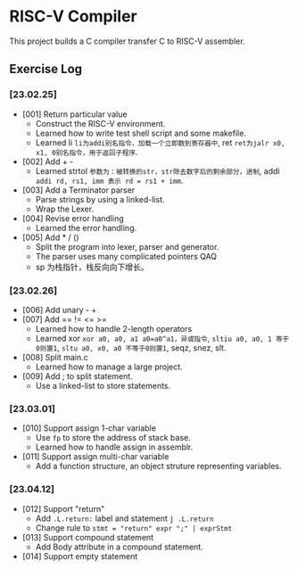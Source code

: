 # RISC-V Compiler
This project builds a C compiler transfer C to RISC-V assembler.
## Exercise Log
### [23.02.25]
- [001] Return particular value
    - Construct the RISC-V environment.
    - Learned how to write test shell script and some makefile.
    - Learned li `li为addi别名指令，加载一个立即数到寄存器中`, ret `ret为jalr x0, x1, 0别名指令，用于返回子程序`.
- [002] Add + -
    - Learned strtol `参数为：被转换的str，str除去数字后的剩余部分，进制`, addi `addi rd, rs1, imm 表示 rd = rs1 + imm`.
- [003] Add a Terminator parser
    - Parse strings by using a linked-list.
    - Wrap the Lexer.
- [004] Revise error handling
    - Learned the error handling.
- [005] Add * / ()
    - Split the program into lexer, parser and generator.
    - The parser uses many complicated pointers QAQ
    - sp 为栈指针，栈反向向下增长。
### [23.02.26]
- [006] Add unary - +
- [007] Add == != <= >=
    - Learned how to handle 2-length operators
    - Learned xor `xor a0, a0, a1 a0=a0^a1，异或指令`, `sltiu a0, a0, 1 等于0则置1`, `sltu a0, x0, a0 不等于0则置1`, seqz, snez, slt.
- [008] Split main.c
    - Learned how to manage a large project.
- [009] Add ; to split statement.
    - Use a linked-list to store statements.
### [23.03.01]
- [010] Support assign 1-char variable
    - Use `fp` to store the address of stack base.
    - Learned how to handle assign in assemblr.
- [011] Support assign multi-char variable
    - Add a function structure, an object struture representing variables.
### [23.04.12]
- [012] Support "return"
    - Add `.L.return:` label and statement `j .L.return`
    - Change rule to `stmt = "return" expr ";" | exprStmt`
- [013] Support compound statement
    - Add Body attribute in a compound statement.
- [014] Support empty statement
